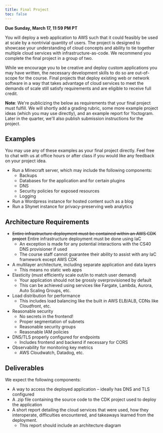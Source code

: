 ```yaml
---
title: Final Project
toc: false
---
```


**Due Sunday, March 17, 11:59 PM PT**

You will deploy a web application to AWS such that it could feasibly be used at scale by a nontrivial quantity of users. The project is designed to showcase your understanding of cloud concepts and ability to tie together multiple cloud services with infrastructure-as-code. We recommend you complete the final project in a group of two.

While we encourage you to be creative and deploy custom applications you may have written, the necessary development skills to do so are out-of-scope for the course. Final projects that deploy existing web or network software in a way that takes advantage of cloud services to meet the demands of scale still satisfy requirements and are eligible to receive full credit.

**Note**: We're publicizing the below as requirements that your final project must fulfill. We will shortly add a grading rubric, some more example project ideas (which you may use directly), and an example report for Yoctogram. Later in the quarter, we'll also publish submission instructions for the project.

## Examples

You may use any of these examples as your final project directly. Feel free to chat with us at office hours or after class if you would like any feedback on your project idea.

* Run a Minecraft server, which may include the following components:
  - Backups
  - Databases for the application and for certain plugins
  - DNS
  - Security policies for exposed resources
  - Logging
* Run a Wordpress instance for hosted content such as a blog
* Run a Shynet instance for privacy-preserving web analytics

## Architecture Requirements

* ~~Entire infrastructure deployment must be contained within an AWS CDK project~~ Entire infrastructure deployment must be done using IaC
  - An exception is made for any potential interactions with the CS40 DNS provisioner if used
  - The course staff cannot guarantee their ability to assist with any IaC framework except AWS CDK
* A multilayer architecture, including separate application and data layers
  - This means no static web apps
* Elasticity (must efficiently scale out/in to match user demand)
  - Your application should not be grossly overprovisioned by default
  - This can be achieved using services like Fargate, Lambda, Aurora, Auto Scaling Groups, etc.
* Load distribution for performance
  - This includes load balancing like the built in AWS ELB/ALB, CDNs like Cloudfront, etc.
* Reasonable security
  - No secrets in the frontend!
  - Proper segmentation of subnets
  - Reasonable security groups
  - Reasonable IAM policies
* DNS/TLS properly configured for endpoints
  - Includes frontend and backend if necessary for CORS
* Observability for monitoring key metrics
  - AWS Cloudwatch, Datadog, etc.

## Deliverables

We expect the following components:

* A way to access the deployed application – ideally has DNS and TLS configured
* A .zip file containing the source code to the CDK project used to deploy the application
* A short report detailing the cloud services that were used, how they interoperate,  difficulties encountered, and takeaways learned from the deployment.
  - This report should include an architecture diagram

